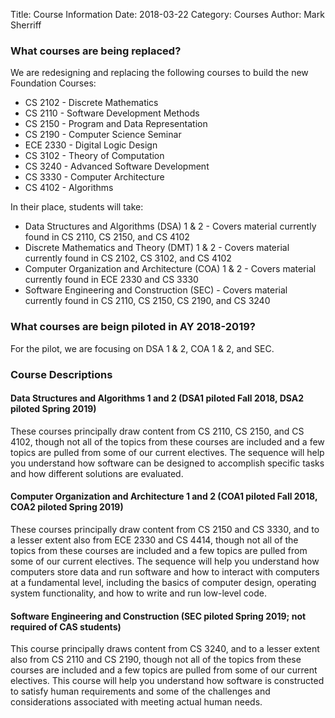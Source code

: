 Title: Course Information
Date: 2018-03-22
Category: Courses
Author: Mark Sherriff

### What courses are being replaced?

We are redesigning and replacing the following courses to build the new Foundation Courses:

* CS 2102 - Discrete Mathematics
* CS 2110 - Software Development Methods
* CS 2150 - Program and Data Representation
* CS 2190 - Computer Science Seminar
* ECE 2330 - Digital Logic Design
* CS 3102 - Theory of Computation
* CS 3240 - Advanced Software Development
* CS 3330 - Computer Architecture
* CS 4102 - Algorithms

In their place, students will take:

* Data Structures and Algorithms (DSA) 1 & 2 - Covers material currently found in CS 2110, CS 2150, and CS 4102
* Discrete Mathematics and Theory (DMT) 1 & 2 - Covers material currently found in CS 2102, CS 3102, and CS 4102
* Computer Organization and Architecture (COA) 1 & 2 - Covers material currently found in ECE 2330 and CS 3330
* Software Engineering and Construction (SEC) - Covers material currently found in CS 2110, CS 2150, CS 2190, and CS 3240

### What courses are beign piloted in AY 2018-2019?

For the pilot, we are focusing on DSA 1 & 2, COA 1 & 2, and SEC.

### Course Descriptions

#### Data Structures and Algorithms 1 and 2 (DSA1 piloted Fall 2018, DSA2 piloted Spring 2019)
These courses principally draw content from CS 2110, CS 2150, and CS 4102, though not all of the topics from these courses are included and a few topics are pulled from some of our current electives. The sequence will help you understand how software can be designed to accomplish specific tasks and how different solutions are evaluated.

#### Computer Organization and Architecture 1 and 2 (COA1 piloted Fall 2018, COA2 piloted Spring 2019)
These courses principally draw content from CS 2150 and CS 3330, and to a lesser extent also from ECE 2330 and CS 4414, though not all of the topics from these courses are included and a few topics are pulled from some of our current electives. The sequence will help you understand how computers store data and run software and how to interact with computers at a fundamental level, including the basics of computer design, operating system functionality, and how to write and run low-level code.

#### Software Engineering and Construction (SEC piloted Spring 2019; not required of CAS students)
This course principally draws content from CS 3240, and to a lesser extent also from CS 2110 and CS 2190, though not all of the topics from these courses are included and a few topics are pulled from some of our current electives. This course will help you understand how software is constructed to satisfy human requirements and some of the challenges and considerations associated with meeting actual human needs.
